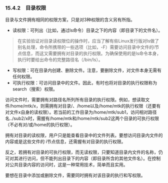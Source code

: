 ### 15.4.2　目录权限

目录与文件拥有相同的权限方案，只是对3种权限的含义另有所指。

+ 读权限：可列出（比如，通过ls命令）目录之下的内容（即目录下的文件名）。

> 在实验验证对目录读权限位的操作时，应当了解有些Linux发行版对ls做了别名处理，命令所携带的一些选项（比如，-F）需要访问目录中文件的i节点信息，而这又需要拥有对目录的执行权限。为确保使用的是ls命令本身，执行时要给出命令的完整路径名（/bin/ls）。

+ 写权限：可在目录内创建、删除文件。注意，要删除文件，对文件本身无需有任何权限。
+ 可执行权限：可访问目录中的文件。因此，有时也将对目录的执行权限称为search（搜索）权限。

访问文件时，需要拥有对路径名所列所有目录的执行权限。例如，想读取文件/home/mtk/x，则需拥有对目录/、/home以及/home/mtk的执行权限（还要有对文件x自身的读权限）。若当前的工作目录为/home/mtk/sub1，访问相对路径名../sub2/x时，需握有/home/mtk和/home/mtk/sub2这两个目录的可执行权限（不必有对/或/home的执行权限）。

拥有对目录的读权限，用户只是能查看目录中的文件列表。要想访问目录内文件的内容或是这些文件的 i节点信息，还需握有对目录的执行权限。

反之，若拥有对目录的可执行权限，而无读权限，只要知道目录内文件的名称，仍可对其进行访问，但不能列出目录下的内容（即目录所含的其他文件名）。在控制对公共目录内容的访问时，这是一种常用技术，简单而且实用。

要想在目录中添加或删除文件，需要同时拥有对该目录的执行和写权限。

